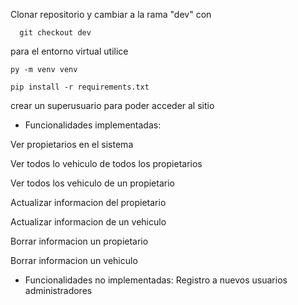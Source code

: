 Clonar repositorio y cambiar a la rama "dev" con

```
  git checkout dev
```

para el entorno virtual utilice

```
py -m venv venv
```

```
pip install -r requirements.txt
```

crear un superusuario para poder acceder al sitio

- Funcionalidades implementadas:

Ver propietarios en el sistema

Ver todos lo vehiculo de todos los propietarios

Ver todos los vehiculo de un propietario

Actualizar informacion del propietario

Actualizar informacion de un vehiculo

Borrar informacion un propietario

Borrar informacion un vehiculo

- Funcionalidades no implementadas: 
  Registro a nuevos usuarios administradores
